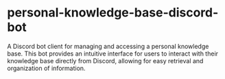 # personal-knowledge-base-discord-bot
A Discord bot client for managing and accessing a personal knowledge base. This bot provides an intuitive interface for users to interact with their knowledge base directly from Discord, allowing for easy retrieval and organization of information.
